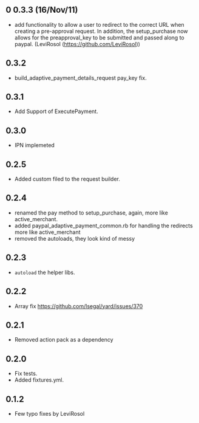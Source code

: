 ## 0 0.3.3 (16/Nov/11)

  - add functionality to allow a user to redirect to the correct URL
    when creating a pre-approval request. In addition, the
    setup_purchase now allows for the preapproval_key to be submitted
    and passed along to paypal. (LeviRosol (<https://github.com/LeviRosol>))

## 0.3.2

  - build_adaptive_payment_details_request pay_key fix.

## 0.3.1

  - Add Support of ExecutePayment.

## 0.3.0

  - IPN implemeted

## 0.2.5

  - Added custom filed to the request builder.

## 0.2.4

  - renamed the pay method to setup_purchase, again, more like active_merchant.
  - added paypal_adaptive_payment_common.rb for handling the redirects more like active_merchant
  - removed the autoloads, they look kind of messy

## 0.2.3

  - `autoload` the helper libs.

## 0.2.2

  - Array fix https://github.com/lsegal/yard/issues/370

## 0.2.1

   - Removed action pack as a dependency

## 0.2.0

 - Fix tests.
 - Added fixtures.yml.

## 0.1.2

 - Few typo fixes by LeviRosol
